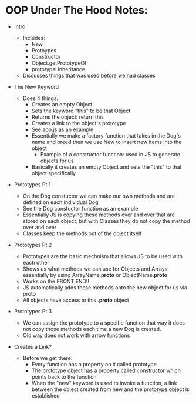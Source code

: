 # OOP Under The Hood Notes:
- Intro
    - Includes: 
        - New
        - Protoypes
        - Constructor
        - Object.getPrototypeOf
        - prototypal inheritance
    - Discusses things that was used before we had classes


- The New Keyword
    - Does 4 things: 
        - Creates an empty Object
        - Sets the keyword "this" to be that Object
        - Returns the object: return this
        - Creates a link to the object's prototype
        - See app.js as an example
        - Essentially we make a factory function that takes in the Dog's name and breed then we use New to insert new items into the object
            - Example of a constructor function: used in JS to generate objects for us 
        - Basically it creates an empty Object and sets the "this" to that object specifically


- Prototypes Pt 1
    - On the Dog constuctor we can make our own methods and are defined on each individual Dog
    - See the Dog constuctor function as an example
    - Essentially JS is copying these methods over and over that are stored on each object, but with Classes they do not copy the method over and over
    - Classes keep the methods out of the object itself


- Prototypes Pt 2
    - Prototypes are the basic mechnism that allows JS to be used with each other
    - Shows us what methods we can use for Objects and Arrays essentially by using ArrayName.__proto__ or ObjectName.__proto__
    - Works on the FRONT END!!
    - JS automatically adds these methods onto the new object for us via proto
    - All objects have access to this .__proto__ object

- Prototypes Pt 3
    - We can assign the prototype to a specific function that way it does not copy those methods each time a new Dog is created. 
    - Old way does not work with arrow functions

- Creates a Link? 
    - Before we get there: 
        - Every function has a property on it called prototype
        - The prototype object has a property called constructor which points back to the function
        - When the "new" keyword is used to invoke a function, a link between the object created from new and the prototype object is established